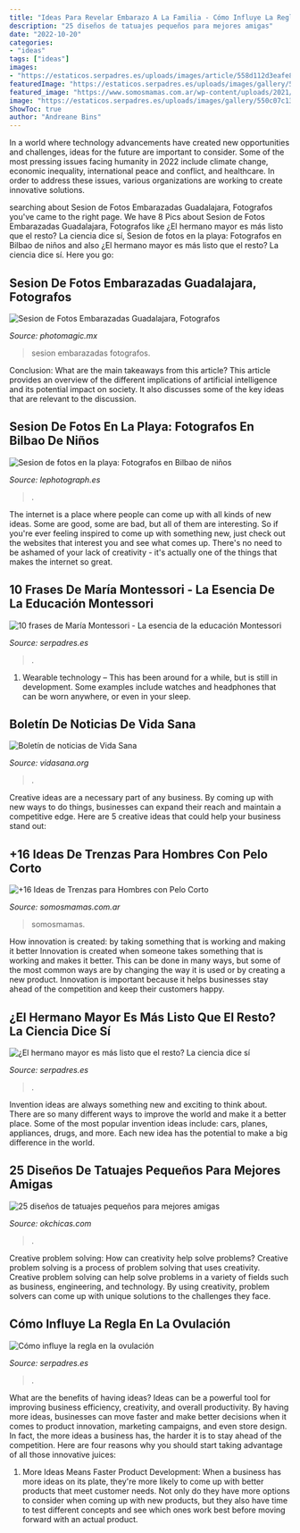 ```yaml
---
title: "Ideas Para Revelar Embarazo A La Familia - Cómo Influye La Regla En La Ovulación"
description: "25 diseños de tatuajes pequeños para mejores amigas"
date: "2022-10-20"
categories:
- "ideas"
tags: ["ideas"]
images:
- "https://estaticos.serpadres.es/uploads/images/article/558d112d3eafe887fed02193/mujer-ovulacion_0.jpg"
featuredImage: "https://estaticos.serpadres.es/uploads/images/gallery/550c07c13cafe8aa7f0f9da6/ensecia-montessori.jpg"
featured_image: "https://www.somosmamas.com.ar/wp-content/uploads/2021/03/Trenzas-para-hombres-con-pelo-corto.jpg"
image: "https://estaticos.serpadres.es/uploads/images/gallery/550c07c13cafe8aa7f0f9da6/ensecia-montessori.jpg"
ShowToc: true
author: "Andreane Bins"
---
```



In a world where technology advancements have created new opportunities and challenges, ideas for the future are important to consider. Some of the most pressing issues facing humanity in 2022 include climate change, economic inequality, international peace and conflict, and healthcare. In order to address these issues, various organizations are working to create innovative solutions.

	

		
searching about Sesion de Fotos Embarazadas Guadalajara, Fotografos you've came to the right page. We have 8 Pics about Sesion de Fotos Embarazadas Guadalajara, Fotografos like ¿El hermano mayor es más listo que el resto? La ciencia dice sí, Sesion de fotos en la playa: Fotografos en Bilbao de niños and also ¿El hermano mayor es más listo que el resto? La ciencia dice sí. Here you go:
		
    
## Sesion De Fotos Embarazadas Guadalajara, Fotografos

<img loading=lazy src="https://www.photomagic.mx/wp-content/uploads/2015/01/fotos-para-embarazadas-sesion-de-fotos-sandy-3.jpg" onerror="this.onerror=null;this.src='https://tse2.mm.bing.net/th?id=OIP.rSrK1Y9yvYqozVBMTRMB3AHaE8&amp;pid=15.1';" alt="Sesion de Fotos Embarazadas Guadalajara, Fotografos">

_Source: photomagic.mx_

>sesion embarazadas fotografos. 

	

Conclusion: What are the main takeaways from this article?
This article provides an overview of the different implications of artificial intelligence and its potential impact on society. It also discusses some of the key ideas that are relevant to the discussion.

    
## Sesion De Fotos En La Playa: Fotografos En Bilbao De Niños

<img loading=lazy src="https://lephotograph.es/wp-content/uploads/2017/05/fotos-de-ninos-en-exterior-.jpg" onerror="this.onerror=null;this.src='https://tse3.mm.bing.net/th?id=OIP.-9BWx_8zP8pfKOHYkmJocQHaN9&amp;pid=15.1';" alt="Sesion de fotos en la playa: Fotografos en Bilbao de niños">

_Source: lephotograph.es_

>. 

	

The internet is a place where people can come up with all kinds of new ideas. Some are good, some are bad, but all of them are interesting. So if you're ever feeling inspired to come up with something new, just check out the websites that interest you and see what comes up. There's no need to be ashamed of your lack of creativity - it's actually one of the things that makes the internet so great.

    
## 10 Frases De María Montessori - La Esencia De La Educación Montessori

<img loading=lazy src="https://estaticos.serpadres.es/uploads/images/gallery/550c07c13cafe8aa7f0f9da6/ensecia-montessori.jpg" onerror="this.onerror=null;this.src='https://tse4.mm.bing.net/th?id=OIP.i6SVS8Y7CypgtJDFubZG6QHaGB&amp;pid=15.1';" alt="10 frases de María Montessori - La esencia de la educación Montessori">

_Source: serpadres.es_

>. 

	

1. Wearable technology – This has been around for a while, but is still in development. Some examples include watches and headphones that can be worn anywhere, or even in your sleep.

    
## Boletín De Noticias De Vida Sana

<img loading=lazy src="http://vidasana.org/archivos/archivos/imagenes/bioritme_cartel.jpeg" onerror="this.onerror=null;this.src='https://tse4.mm.bing.net/th?id=OIP.FjNcECHISsvRNnUxXxA2vwHaKe&amp;pid=15.1';" alt="Boletín de noticias de Vida Sana">

_Source: vidasana.org_

>. 

	

Creative ideas are a necessary part of any business. By coming up with new ways to do things, businesses can expand their reach and maintain a competitive edge. Here are 5 creative ideas that could help your business stand out: 

    
## +16 Ideas De Trenzas Para Hombres Con Pelo Corto

<img loading=lazy src="https://www.somosmamas.com.ar/wp-content/uploads/2021/03/Trenzas-para-hombres-con-pelo-corto.jpg" onerror="this.onerror=null;this.src='https://tse1.mm.bing.net/th?id=OIP.iaqIVlq79TXBs5lLRekJjgHaEK&amp;pid=15.1';" alt="+16 Ideas de Trenzas para Hombres con Pelo Corto">

_Source: somosmamas.com.ar_

>somosmamas. 

	

How innovation is created: by taking something that is working and making it better
Innovation is created when someone takes something that is working and makes it better. This can be done in many ways, but some of the most common ways are by changing the way it is used or by creating a new product. Innovation is important because it helps businesses stay ahead of the competition and keep their customers happy.

    
## ¿El Hermano Mayor Es Más Listo Que El Resto? La Ciencia Dice Sí

<img loading=lazy src="https://estaticos.serpadres.es/uploads/images/article/606c3ced5bafe8536d8069c5/hermanosH.jpg" onerror="this.onerror=null;this.src='https://tse2.mm.bing.net/th?id=OIP.pTDresM3TF8YUBPOwKXn9gHaD4&amp;pid=15.1';" alt="¿El hermano mayor es más listo que el resto? La ciencia dice sí">

_Source: serpadres.es_

>. 

	

Invention ideas are always something new and exciting to think about. There are so many different ways to improve the world and make it a better place. Some of the most popular invention ideas include: cars, planes, appliances, drugs, and more. Each new idea has the potential to make a big difference in the world.

    
## 25 Diseños De Tatuajes Pequeños Para Mejores Amigas

<img loading=lazy src="https://www.okchicas.com/wp-content/uploads/2016/01/30-tatuajes-solo-para-mejores-amigas-3.jpg" onerror="this.onerror=null;this.src='https://tse2.mm.bing.net/th?id=OIP.FwbWDvt8V6uIwaRenEXZjQHaJV&amp;pid=15.1';" alt="25 diseños de tatuajes pequeños para mejores amigas">

_Source: okchicas.com_

>. 

	

Creative problem solving: How can creativity help solve problems?
Creative problem solving is a process of problem solving that uses creativity. Creative problem solving can help solve problems in a variety of fields such as business, engineering, and technology. By using creativity, problem solvers can come up with unique solutions to the challenges they face.

    
## Cómo Influye La Regla En La Ovulación

<img loading=lazy src="https://estaticos.serpadres.es/uploads/images/article/558d112d3eafe887fed02193/mujer-ovulacion_0.jpg" onerror="this.onerror=null;this.src='https://tse4.mm.bing.net/th?id=OIP.e3i7dGwLJHejeyhmrpkPywHaFj&amp;pid=15.1';" alt="Cómo influye la regla en la ovulación">

_Source: serpadres.es_

>. 

	

What are the benefits of having ideas?
Ideas can be a powerful tool for improving business efficiency, creativity, and overall productivity. By having more ideas, businesses can move faster and make better decisions when it comes to product innovation, marketing campaigns, and even store design. In fact, the more ideas a business has, the harder it is to stay ahead of the competition. Here are four reasons why you should start taking advantage of all those innovative juices:
1. More Ideas Means Faster Product Development: When a business has more ideas on its plate, they're more likely to come up with better products that meet customer needs. Not only do they have more options to consider when coming up with new products, but they also have time to test different concepts and see which ones work best before moving forward with an actual product.


